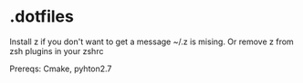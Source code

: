 # .dotfiles

Install z if you don't want to get a message ~/.z is mising.  Or remove z from zsh plugins in your zshrc

Prereqs: Cmake, pyhton2.7

